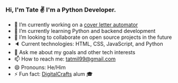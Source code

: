 ### Hi, I'm Tate :v: I'm a Python Developer.

- 🔭 I’m currently working on a [cover letter automator](https://github.com/tatmil-99/cover-letter-automator)
- 🌱 I’m currently learning Python and backend development
- 👯 I’m looking to collaborate on open source projects in the future
- :speaker: Current technologies: HTML, CSS, JavaScript, and Python
- 💬 Ask me about my goals and other tech interests
- 📫 How to reach me: tatmil99@gmail.com
- 😄 Pronouns: He/Him
- ⚡ Fun fact: [DigitalCrafts](https://www.digitalcrafts.com/) alum :mortar_board: 
